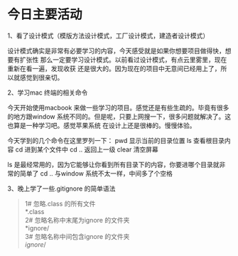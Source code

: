 # 今日主要活动

1、看了设计模式（模版方法设计模式，工厂设计模式，建造者设计模式）

设计模式确实是非常有必要学习的内容，今天感受就是如果你想要项目做得快，想要有扩张性
那么一定要学习设计模式。以前看过设计模式，有点云里雾里，现在重新在看一遍，发现收获
还是很大的。因为现在的项目中无意间已经用上了，所以就感觉到很亲切。


2、学习mac 终端的相关命令

今天开始使用macbook 来做一些学习的项目。感觉还是有些生疏的。毕竟有很多的地方跟window
系统不同的。但是呢，只要上网搜一下，很多问题就解决了。这也算是一种学习吧。感觉苹果系统
在设计上还是很棒的。慢慢体验。

今天学到的几个命令在这里罗列一下：
pwd 显示当前的目录位置
ls  查看根目录内容
cd  进到某个文件中
cd .. 返回上一级
clear 清空屏幕

ls 是最经常用的，因为它能够让你看到所有目录下的内容，你要进哪个目录就非常的简单了 
cd ..  与window 系统不太一样，中间多了个空格


3、晚上学了一些.gitignore 的简单语法

> 1# 忽略.class 的所有文件  
> *.class  
> 2# 忽略名称中末尾为ignore 的文件夹  
> *ignore/  
> 3# 忽略名称中间包含ignore 的文件夹  
> *ignore*/


